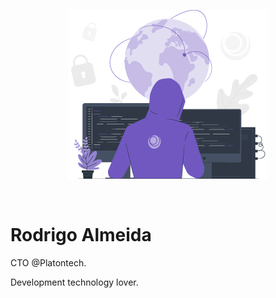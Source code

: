 <p align="center">
  <img src="https://github.com/roalmeida/roalmeida/blob/master/github.png" height="270" width="320" alt="Relectron" />
</p>

<br>

# Rodrigo Almeida

CTO @Platontech.

Development technology lover.

